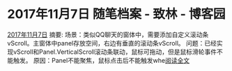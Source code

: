 
# 2017年11月7日 随笔档案 - 致林 - 博客园






[2017年11月7日](https://www.cnblogs.com/bincoding/archive/2017/11/07.html)
摘要: 场景：类似QQ聊天的窗体中，需要添加自定义滚动条vScroll。主窗体中panel存放空间，右边有垂直的滚动条vScroll。 问题：已经实现vScroll和Panel.VerticalScroll滚动条联动，鼠标可拖动，但是鼠标滑轮事件不能触发。 原因：Panel不能聚焦，鼠标点击后不能触发whe[阅读全文](https://www.cnblogs.com/bincoding/p/7798365.html)

